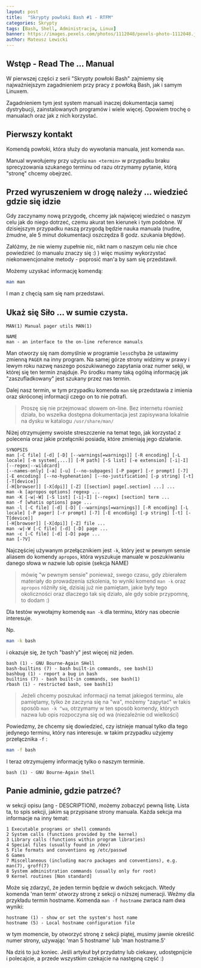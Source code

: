 ```yaml
---
layout: post
title:  "Skrypty powłoki Bash #1 - RTFM"
categories: Skrypty
tags: [Bash, Shell, Administracja, Linux]
banner: https://images.pexels.com/photos/1112048/pexels-photo-1112048.jpeg?auto=compress&cs=tinysrgb&dpr=2&h=750&w=1260
author: Mateusz Lewicki
---
```


## Wstęp - Read The ... Manual

W pierwszej części z serii "Skrypty powłoki Bash" zajmiemy się najważniejszym zagadnieniem przy pracy z powłoką Bash, jak i samym Linuxem.

Zagadnieniem tym jest system manuali inaczej dokumentacja samej dystrybucji, zainstalowanych programów i wiele więcej.
Opowiem trochę o manualach oraz jak z nich korzystać.

## Pierwszy kontakt

Komendą powłoki, która służy do wywołania manuala, jest komenda `man`.

Manual wywołujemy przy użyciu `man <termin>` w przypadku braku sprecyzowania szukanego terminu od razu otrzymamy pytanie, którą "stronę" chcemy obejrzeć.

## Przed wyruszeniem w drogę należy ... wiedzieć gdzie się idzie


Gdy zaczynamy nową przygodę, chcemy jak najwięcej wiedzieć o naszym celu jak do niego dotrzeć, czemu akurat ten kierunek i tym podobne.
W dzisiejszym przypadku naszą przygodą będzie nauka manuala (nudne, żmudne, ale 5 minut dokumentacji oszczędza 8 godz. szukania błędów).

Załóżmy, że nie wiemy zupełnie nic, nikt nam o naszym celu nie chce powiedzieć (o manualu znaczy się :) ) więc musimy wykorzystać niekonwencjonalne metody - poprosić man'a by sam się przedstawił.

Możemy uzyskać informację komendą:

```Bash
man man
```

I man z chęcią sam się nam przedstawi.

## Ukaż się Siło ... w sumie czysta.

```
MAN(1) Manual pager utils MAN(1)

NAME
man - an interface to the on-line reference manuals
```
Man otworzy się nam domyślnie w programie `less`chyba że ustawimy zmienną `PAGER` na inny program.
Na samej górze strony widzimy w prawy i lewym roku nazwę naszego poszukiwanego zapytania oraz numer sekji, w której się ten termin znajduje. Po środku mamy taką ogólną informację jak "zaszufladkowany" jest szukany przez nas termin.

Dalej nasz termin, w tym przypadku komenda `man` się przedstawia z imienia oraz skróconej informacji czego on to nie potrafi.

> Proszę się nie przejmować słowem on-line. Bez internetu również działa, bo wszelka dostępna dokumentacja jest zapisywana lokalnie na dysku w katalogu `/usr/share/man/`

Niżej otrzymujemy swoiste streszczenie na temat tego, jak korzystać z polecenia oraz jakie przełącniki posiada, które zmieniają jego działanie.

```
SYNOPSIS
man [-C file] [-d] [-D] [--warnings[=warnings]] [-R encoding] [-L locale] [-m system[,...]] [-M path] [-S list] [-e extension] [-i|-I] [--regex|--wildcard]
[--names-only] [-a] [-u] [--no-subpages] [-P pager] [-r prompt] [-7] [-E encoding] [--no-hyphenation] [--no-justification] [-p string] [-t] [-T[device]]
[-H[browser]] [-X[dpi]] [-Z] [[section] page[.section] ...] ...
man -k [apropos options] regexp ...
man -K [-w|-W] [-S list] [-i|-I] [--regex] [section] term ...
man -f [whatis options] page ...
man -l [-C file] [-d] [-D] [--warnings[=warnings]] [-R encoding] [-L locale] [-P pager] [-r prompt] [-7] [-E encoding] [-p string] [-t] [-T[device]]
[-H[browser]] [-X[dpi]] [-Z] file ...
man -w|-W [-C file] [-d] [-D] page ...
man -c [-C file] [-d] [-D] page ...
man [-?V]
```

Najczęściej używanym przełącznikiem jest `-k`, który jest w pewnym sensie aliasem do komendy `apropos`, która wyszukuje manuale w poszukiwaniu danego słowa w nazwie lub opisie (sekcja NAME)

> mówię "w pewnym sensie" ponieważ, swego czasu, gdy zbierałem materiały do prowadzenia szkolenia, to wyniki komend `man -k` oraz `apropos` różniły się, dzisiaj już nie pamiętam, jakie były tego okoliczności oraz dlaczego tak się działo, ale gdy sobie przypomnę, to dodam :)

Dla testów wywołajmy komendę `man -k` dla terminu, który nas obecnie interesuje.

Np.
``` bash
man -k bash
```
i okazuje się, że tych "bash'y" jest więcej niż jeden.

```
bash (1) - GNU Bourne-Again SHell
bash-builtins (7) - bash built-in commands, see bash(1)
bashbug (1) - report a bug in bash
builtins (7) - bash built-in commands, see bash(1)
rbash (1) - restricted bash, see bash(1)
```
> Jeżeli chcemy poszukać informacji na temat jakiegoś terminu, ale pamiętamy, tylko że zaczyna się na "wa", możemy "zapytać" w takis sposób ``` man -k ^wa ```, otrzymamy w ten sposób komendy, których nazwa lub opis rozpoczyna się od wa (niezależnie od wielkości)

Powiedzmy, że chcemy się dowiedzieć, czy istnieje manual tylko dla tego jedynego terminu, który nas interesuje.
w takim przypadku użyjemy przełącznika `-f` :

``` bash
man -f bash
```
I teraz otrzymujemy informację tylko o naszym terminie.

```
bash (1) - GNU Bourne-Again Shell
```

## Panie adminie, gdzie patrzeć?

w sekcji opisu (ang - DESCRIPTION), możemy zobaczyć pewną listę.
Lista ta, to spis sekcji, jakim są przypisane strony manuala.
Każda sekcja ma informacje na inny temat:

```
1 Executable programs or shell commands
2 System calls (functions provided by the kernel)
3 Library calls (functions within program libraries)
4 Special files (usually found in /dev)
5 File formats and conventions eg /etc/passwd
6 Games
7 Miscellaneous (including macro packages and conventions), e.g. man(7), groff(7)
8 System administration commands (usually only for root)
9 Kernel routines [Non standard]
```
Może się zdarzyć, że jeden termin będzie w dwóch sekcjach. Wtedy komenda 'man term' otworzy stronę z sekcji o niższej numeracji.
Weźmy dla przykładu termin hostname.
Komenda `man -f hostname` zwraca nam dwa wyniki:

```
hostname (1) - show or set the system's host name
hostname (5) - Local hostname configuration file
```

w tym momencie, by otworzyć stronę z sekcji piątej, musimy jawnie określić numer strony, używając 'man 5 hostname' lub 'man hostname.5'

Na dziś to już koniec. Jeśli artykuł był przydatny lub ciekawy, udostępnijcie i polecajcie, a przede wszystkim czekajcie na następną część :)